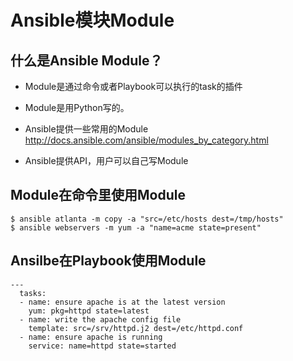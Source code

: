 # Ansible模块Module


## 什么是Ansible Module？
* Module是通过命令或者Playbook可以执行的task的插件

* Module是用Python写的。

* Ansible提供一些常用的Module http://docs.ansible.com/ansible/modules_by_category.html

* Ansible提供API，用户可以自己写Module




## Module在命令里使用Module

```
$ ansible atlanta -m copy -a "src=/etc/hosts dest=/tmp/hosts"
$ ansible webservers -m yum -a "name=acme state=present"

```


## Ansilbe在Playbook使用Module


```
---
  tasks:
  - name: ensure apache is at the latest version
    yum: pkg=httpd state=latest
  - name: write the apache config file
    template: src=/srv/httpd.j2 dest=/etc/httpd.conf
  - name: ensure apache is running
    service: name=httpd state=started

```